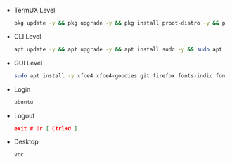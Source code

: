 + TermUX Level
  ```bash
  pkg update -y && pkg upgrade -y && pkg install proot-distro -y && proot-distro install ubuntu && proot-distro login ubuntu
  ```
+ CLI Level
  ```bash
  apt update -y && apt upgrade -y && apt install sudo -y && sudo apt update -y && sudo apt upgrade -y && sudo apt install dialog && adduser java && echo "java ALL=(ALL:ALL) ALL" >> /etc/sudoers && echo "proot-distro login --user java ubuntu" >> $PREFIX/bin/ubuntu && chmod +x $PREFIX/bin/ubuntu && login java
  ```
+ GUI Level
  ```bash
  sudo apt install -y xfce4 xfce4-goodies git firefox fonts-indic fonts-emojione openjdk-8-jdk && PWDx=$PWD && cd $HOME && rm -rf VNC && git clone https://github.com/ShivaShirsath/VNC.git && cd VNC && bash install && cd $PWDx
  ```
+ Login 
  ```bash
  ubuntu
  ```
+ Logout 
  ```json
  exit # Or [ Ctrl+d ]
  ```
+ Desktop
  ```bash
  vnc
  ```
